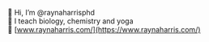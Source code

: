 👋 Hi, I’m @raynaharrisphd   
🌱 I teach biology, chemistry and yoga   
👀 [www.raynaharris.com/](https://www.raynaharris.com/)   

<!---
raynaharrisphd/raynaharrisphd is a ✨ special ✨ repository because its `README.md` (this file) appears on your GitHub profile.
You can click the Preview link to take a look at your changes.

Old foo

- 💞️ I’m looking to collaborate on ...
- 📫 How to reach me ...
- 😄 Pronouns: ...
- ⚡ Fun fact: ...

--->
